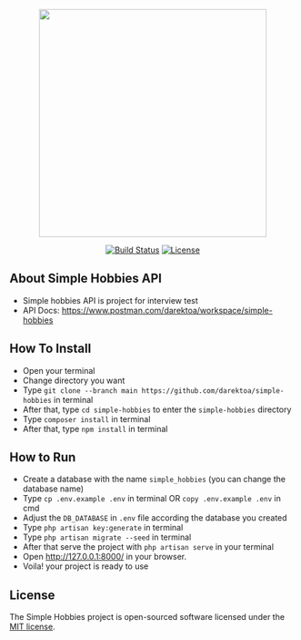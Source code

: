 <p align="center"><a href="https://laravel.com" target="_blank"><img src="https://raw.githubusercontent.com/laravel/art/master/logo-lockup/5%20SVG/2%20CMYK/1%20Full%20Color/laravel-logolockup-cmyk-red.svg" width="400"></a></p>

<p align="center">
<a href="https://travis-ci.org/laravel/framework"><img src="https://travis-ci.org/laravel/framework.svg" alt="Build Status"></a>
<a href="https://packagist.org/packages/laravel/framework"><img src="https://img.shields.io/packagist/l/laravel/framework" alt="License"></a>
</p>

## About Simple Hobbies API

- Simple hobbies API is project for interview test
- API Docs: https://www.postman.com/darektoa/workspace/simple-hobbies

## How To Install
- Open your terminal
- Change directory you want
- Type `git clone --branch main https://github.com/darektoa/simple-hobbies` in terminal
- After that, type `cd simple-hobbies` to enter the `simple-hobbies` directory
- Type `composer install` in terminal
- After that, type `npm install` in terminal 

## How to Run
- Create a database with the name `simple_hobbies` (you can change the database name)
- Type `cp .env.example .env` in terminal OR `copy .env.example .env` in cmd
- Adjust the `DB_DATABASE` in `.env` file according the database you created 
- Type `php artisan key:generate` in terminal
- Type `php artisan migrate --seed` in terminal
- After that serve the project with `php artisan serve` in your terminal
- Open http://127.0.0.1:8000/ in your browser.
- Voila! your project is ready to use

## License

The Simple Hobbies project is open-sourced software licensed under the [MIT license](https://opensource.org/licenses/MIT).